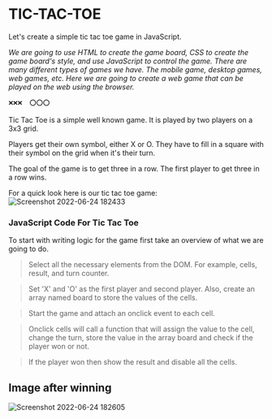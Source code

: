 # TIC-TAC-TOE

Let's create a simple tic tac toe game in JavaScript.

_We are going to use HTML to create the game board, CSS to create the game board's style, and use JavaScript to control the game.
There are many different types of games we have. The mobile game, desktop games, web games, etc. Here we are going to create a web game that can be played on the web using the browser._

`❌❌❌ 
⭕⭕⭕`

Tic Tac Toe is a simple well known game. It is played by two players on a 3x3 grid.

Players get their own symbol, either X or O. They have to fill in a square with their symbol on the grid when it's their turn.

The goal of the game is to get three in a row. The first player to get three in a row wins.

For a quick look here is our tic tac toe game:
![Screenshot 2022-06-24 182433](https://user-images.githubusercontent.com/89247662/175540202-42d32d54-2578-4db7-b763-1b7f3e362736.png)


### JavaScript Code For Tic Tac Toe
To start with writing logic for the game first take an overview of what we are going to do.

> Select all the necessary elements from the DOM. For example, cells, result, and turn counter.

> Set 'X' and 'O' as the first player and second player. Also, create an array named board to store the values of the cells.

> Start the game and attach an onclick event to each cell.

>Onclick cells will call a function that will assign the value to the cell, change the turn, store the value in the array board and check if the player won or not.

>If the player won then show the result and disable all the cells.

## Image after winning
![Screenshot 2022-06-24 182605](https://user-images.githubusercontent.com/89247662/175540470-d9cd5b4c-a831-40d9-965d-07d6a702a06f.png)

